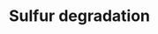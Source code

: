 ---
annotations:
- type: Pathway Ontology
  value: sulfur metabolic pathway
authors:
- J.Heckman
- MaintBot
- Shigeta
- AlexanderPico
- Leonjohn2008
- Ddigles
- Egonw
- DeSl
- L Dupuis
description: Yeasts have a requirement for sulfur, which can be assimilated as a sulfate
  ion.
last-edited: 2020-03-16
organisms:
- Saccharomyces cerevisiae
redirect_from:
- /index.php/Pathway:WP440
- /instance/WP440
schema-jsonld:
- '@context': https://schema.org/
  '@id': https://wikipathways.github.io/pathways/WP440.html
  '@type': Dataset
  creator:
    '@type': Organization
    name: WikiPathways
  description: Yeasts have a requirement for sulfur, which can be assimilated as a
    sulfate ion.
  keywords:
  - Sulfate
  - Sulfide
  - MET6
  - L-Methionine
  - ATP
  - YGR012W
  - Adenosine phosphosulfate
  - homocysteine
  - STR3
  - pyrophosphate
  - Sulfite
  - L-cysteine
  - phosphate
  - acetate
  - cystathionine
  - O-acetyl-L-serine
  - MET3
  license: CC0
  name: Sulfur degradation
seo: CreativeWork
title: Sulfur degradation
wpid: WP440
---